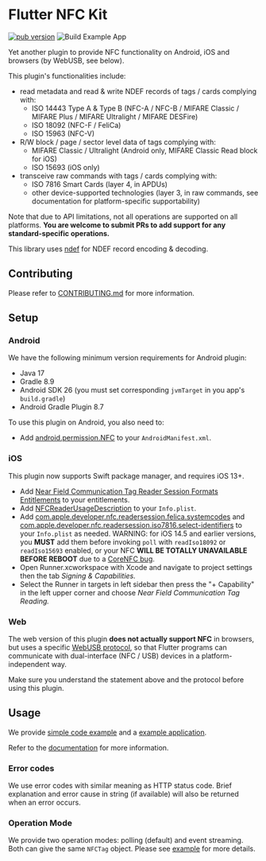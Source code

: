 # Flutter NFC Kit

[![pub version](https://img.shields.io/pub/v/flutter_nfc_kit)](https://pub.dev/packages/flutter_nfc_kit)
![Build Example App](https://github.com/nfcim/flutter_nfc_kit/workflows/Build%20Example%20App/badge.svg)

Yet another plugin to provide NFC functionality on Android, iOS and browsers (by WebUSB, see below).

This plugin's functionalities include:

* read metadata and read & write NDEF records of tags / cards complying with:
  * ISO 14443 Type A & Type B (NFC-A / NFC-B / MIFARE Classic / MIFARE Plus / MIFARE Ultralight / MIFARE DESFire)
  * ISO 18092 (NFC-F / FeliCa)
  * ISO 15963 (NFC-V)
* R/W block / page / sector level data of tags complying with:
  * MIFARE Classic / Ultralight (Android only, MIFARE Classic Read block for iOS)
  * ISO 15693 (iOS only)
* transceive raw commands with tags / cards complying with:
  * ISO 7816 Smart Cards (layer 4, in APDUs)
  * other device-supported technologies (layer 3, in raw commands, see documentation for platform-specific supportability)

Note that due to API limitations, not all operations are supported on all platforms.
**You are welcome to submit PRs to add support for any standard-specific operations.**

This library uses [ndef](https://pub.dev/packages/ndef) for NDEF record encoding & decoding.

## Contributing

Please refer to [CONTRIBUTING.md](CONTRIBUTING.md) for more information.

## Setup

### Android

We have the following minimum version requirements for Android plugin:

* Java 17
* Gradle 8.9
* Android SDK 26 (you must set corresponding `jvmTarget` in you app's `build.gradle`)
* Android Gradle Plugin 8.7

To use this plugin on Android, you also need to:

* Add [android.permission.NFC](https://developer.android.com/reference/android/Manifest.permission.html#NFC) to your `AndroidManifest.xml`.

### iOS

This plugin now supports Swift package manager, and requires iOS 13+.

* Add [Near Field Communication Tag Reader Session Formats Entitlements](https://developer.apple.com/documentation/bundleresources/entitlements/com_apple_developer_nfc_readersession_formats) to your entitlements.
* Add [NFCReaderUsageDescription](https://developer.apple.com/documentation/bundleresources/information_property_list/nfcreaderusagedescription) to your `Info.plist`.
* Add [com.apple.developer.nfc.readersession.felica.systemcodes](https://developer.apple.com/documentation/bundleresources/information_property_list/systemcodes) and [com.apple.developer.nfc.readersession.iso7816.select-identifiers](https://developer.apple.com/documentation/bundleresources/information_property_list/select-identifiers) to your `Info.plist` as needed. WARNING: for iOS 14.5 and earlier versions, you **MUST** add them before invoking `poll` with `readIso18092` or `readIso15693` enabled, or your NFC **WILL BE TOTALLY UNAVAILABLE BEFORE REBOOT** due to a [CoreNFC bug](https://github.com/nfcim/flutter_nfc_kit/issues/23).
* Open Runner.xcworkspace with Xcode and navigate to project settings then the tab _Signing & Capabilities._
* Select the Runner in targets in left sidebar then press the "+ Capability" in the left upper corner and choose _Near Field Communication Tag Reading._

### Web

The web version of this plugin **does not actually support NFC** in browsers, but uses a specific [WebUSB protocol](https://github.com/nfcim/flutter_nfc_kit/blob/master/WebUSB.md), so that Flutter programs can communicate with dual-interface (NFC / USB) devices in a platform-independent way.

Make sure you understand the statement above and the protocol before using this plugin.

## Usage

We provide [simple code example](example/example.md) and a [example application](example/lib).

Refer to the [documentation](https://pub.dev/documentation/flutter_nfc_kit/) for more information.

### Error codes

We use error codes with similar meaning as HTTP status code. Brief explanation and error cause in string (if available) will also be returned when an error occurs.

### Operation Mode

We provide two operation modes: polling (default) and event streaming. Both can give the same `NFCTag` object. Please see [example](example/example.md) for more details.
